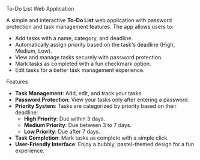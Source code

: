  To-Do List Web Application

A simple and interactive **To-Do List** web application with password protection and task management features. The app allows users to:

- Add tasks with a name, category, and deadline.
- Automatically assign priority based on the task's deadline (High, Medium, Low).
- View and manage tasks securely with password protection.
- Mark tasks as completed with a fun checkmark option.
- Edit tasks for a better task management experience.



Features

- **Task Management**: Add, edit, and track your tasks.
- **Password Protection**: View your tasks only after entering a password.
- **Priority System**: Tasks are categorized by priority based on their deadline:
  - **High Priority**: Due within 3 days.
  - **Medium Priority**: Due between 3 to 7 days.
  - **Low Priority**: Due after 7 days.
- **Task Completion**: Mark tasks as complete with a simple click.
- **User-Friendly Interface**: Enjoy a bubbly, pastel-themed design for a fun experience.



 
